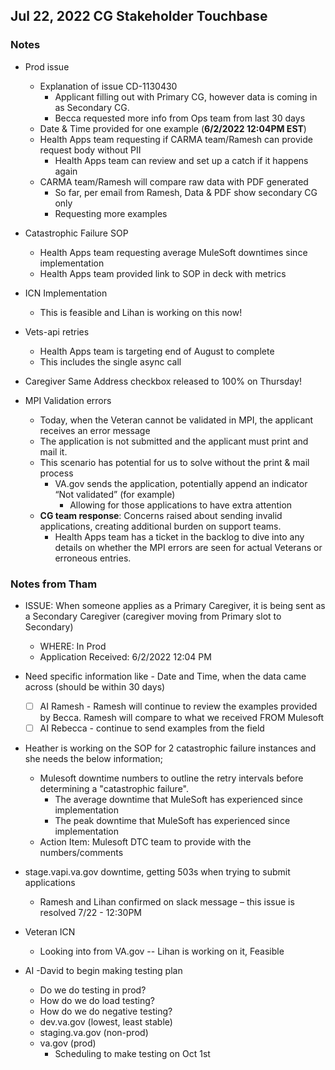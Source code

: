 ## Jul 22, 2022 CG Stakeholder Touchbase

### Notes

- Prod issue
     - Explanation of issue CD-1130430
          - Applicant filling out with Primary CG, however data is coming in as Secondary CG.  
          - Becca requested more info from Ops team from last 30 days
     - Date & Time provided for one example (**6/2/2022 12:04PM EST**)
     - Health Apps team requesting if CARMA team/Ramesh can provide request body without PII
          - Health Apps team can review and set up a catch if it happens again
     - CARMA team/Ramesh will compare raw data with PDF generated
          - So far, per email from Ramesh, Data & PDF show secondary CG only
          - Requesting more examples

- Catastrophic Failure SOP
     - Health Apps team requesting average MuleSoft downtimes since implementation
     - Health Apps team provided link to SOP in deck with metrics

- ICN Implementation
     - This is feasible and Lihan is working on this now!

- Vets-api retries
     - Health Apps team is targeting end of August to complete
     - This includes the single async call

- Caregiver Same Address checkbox released to 100% on Thursday!

- MPI Validation errors
     - Today, when the Veteran cannot be validated in MPI, the applicant receives an error message
     - The application is not submitted and the applicant must print and mail it.
     - This scenario has potential for us to solve without the print & mail process
          - VA.gov sends the application,  potentially append an indicator “Not validated” (for example)
               - Allowing for those applications to have extra attention
     - **CG team response**: Concerns raised about sending invalid applications, creating additional burden on support teams.
          - Health Apps team has a ticket in the backlog to dive into any details on whether the MPI errors are seen for actual Veterans or erroneous entries.

### **Notes from Tham**
- ISSUE: When someone applies as a Primary Caregiver, it is being sent as a Secondary Caregiver (caregiver moving from Primary slot to Secondary)
     - WHERE: In Prod
     - Application Received:  6/2/2022 12:04 PM
- Need specific information like - Date and Time, when the data came across (should be within 30 days)
     - [ ] AI Ramesh - Ramesh will continue to review the examples provided by Becca. Ramesh will compare to what we received FROM Mulesoft
     - [ ] AI Rebecca - continue to send examples from the field
 
- Heather is working on the SOP for 2 catastrophic failure instances and she needs the below information;
     - Mulesoft downtime numbers to outline the retry intervals before determining a "catastrophic failure".
          - The average downtime that MuleSoft has experienced since implementation
          - The peak downtime that MuleSoft has experienced since implementation
     - Action Item: Mulesoft DTC team to provide with the numbers/comments
 
- stage.vapi.va.gov downtime, getting 503s when trying to submit applications
     - Ramesh and Lihan confirmed on slack message – this issue is resolved  7/22 - 12:30PM
 
- Veteran ICN
     - Looking into from VA.gov  -- Lihan is working on it, Feasible

- AI -David to begin making testing plan
     - Do we do testing in prod?
     - How do we do load testing?
     - How do we do negative testing?
     - dev.va.gov (lowest, least stable)
     - staging.va.gov (non-prod)
     - va.gov (prod)
          - Scheduling to make testing on Oct 1st
